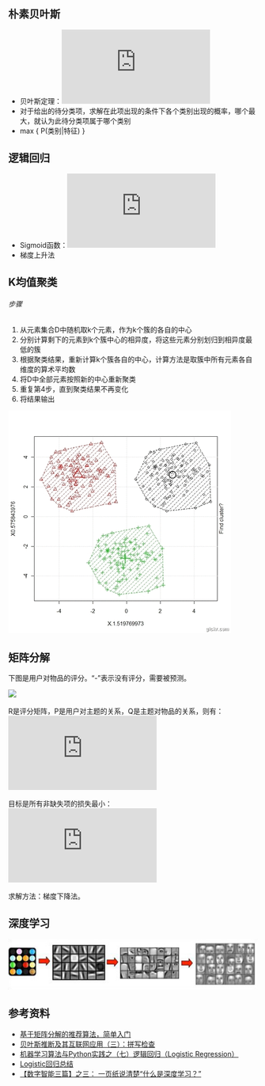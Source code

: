 ## 朴素贝叶斯  
* 贝叶斯定理：![](http://latex.codecogs.com/png.latex?P%28B%7CA%29%3D%5Cfrac%7BP%28A%7CB%29%5Ccdot%20P%28B%29%29%7D%7BP%28A%29%7D)
* 对于给出的待分类项，求解在此项出现的条件下各个类别出现的概率，哪个最大，就认为此待分类项属于哪个类别
* max { P(类别|特征) }

## 逻辑回归
* Sigmoid函数：![](http://latex.codecogs.com/svg.latex?%5Cdpi%7B120%7D%20%5Csigma%28z%29%3D%5Cfrac1%7B1%2Be%5E%7B-z%7D%7D)
* 梯度上升法

## K均值聚类

###### 步骤
1. 从元素集合D中随机取k个元素，作为k个簇的各自的中心
2. 分别计算剩下的元素到k个簇中心的相异度，将这些元素分别划归到相异度最低的簇
3. 根据聚类结果，重新计算k个簇各自的中心，计算方法是取簇中所有元素各自维度的算术平均数
4. 将D中全部元素按照新的中心重新聚类
5. 重复第4步，直到聚类结果不再变化
6. 将结果输出

![](/images/k-means.gif)

## 矩阵分解
下图是用户对物品的评分。“-”表示没有评分，需要被预测。  

![](http://images.cnitblog.com/i/568636/201404/081318572153797.png)

R是评分矩阵，P是用户对主题的关系，Q是主题对物品的关系，则有：   
![](http://latex.codecogs.com/png.latex?R%5Capprox%20P%5Ctimes%20Q)

目标是所有非缺失项的损失最小：  
![](http://latex.codecogs.com/png.latex?%5Csum%20%5Csqrt%7B%28r_%7Bij%7D%20-%20%5Chat%7Br%7D_%7Bij%7D%29%5E2%7D)

求解方法：梯度下降法。


## 深度学习



![](/images/deep_learning.jpg)

## 参考资料
* [基于矩阵分解的推荐算法，简单入门](http://www.cnblogs.com/kobedeshow/p/3651833.html)
* [贝叶斯推断及其互联网应用（三）：拼写检查](http://www.ruanyifeng.com/blog/2012/10/spelling_corrector.html)
* [机器学习算法与Python实践之（七）逻辑回归（Logistic Regression）](http://blog.csdn.net/zouxy09/article/details/20319673)
* [Logistic回归总结](http://blog.csdn.net/dongtingzhizi/article/details/15962797)
* [【数字智能三篇】之三： 一页纸说清楚“什么是深度学习？”](http://blog.sciencenet.cn/blog-4099-785174.html)